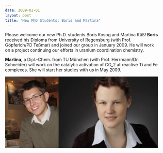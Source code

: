 ```yaml
---
date: 2009-02-01
layout: post
title: "New PhD Students: Boris and Martina"
---
```


Please welcome our new Ph.D. students Boris Kosog and Martina Käß!
**Boris** received his Diploma from University of Regensburg (with Prof. Göpferich/PD Teßmar) and joined our group in January 2009. 
He will work on a project continuing our efforts in uranium coordination chemistry.

**Martina**, a Dipl.-Chem. from TU München (with Prof. Herrmann/Dr. Schneider) will work on the catalytic activation of CO_2 at reactive Ti and Fe complexes. 
She will start her studies with us in May 2009.

![Boris and Martina](/assets/img/2017/Boris_Martina.jpg)